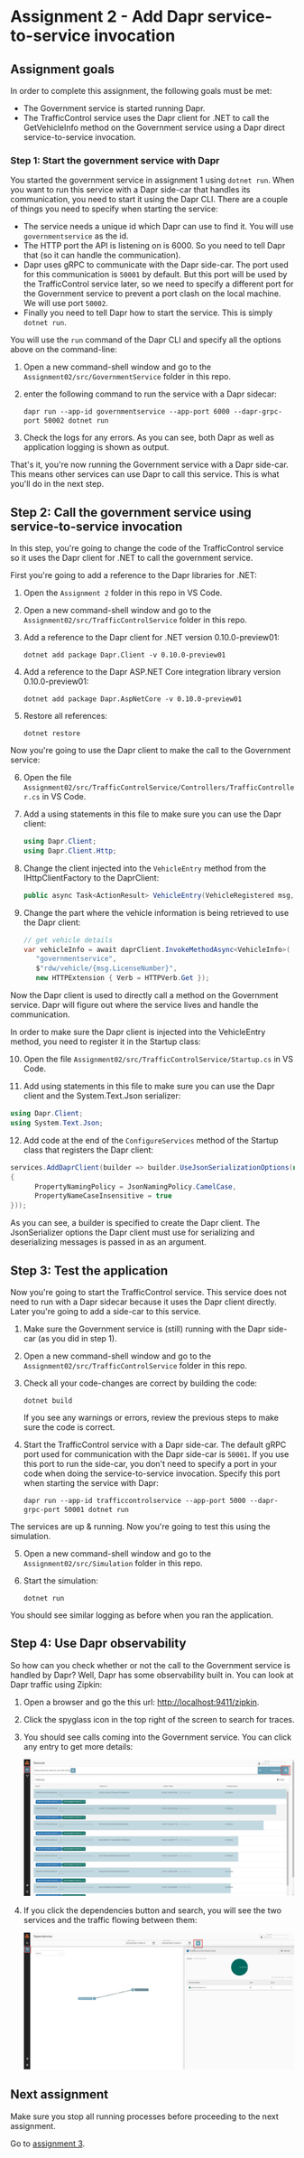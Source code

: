 # Assignment 2 - Add Dapr service-to-service invocation

## Assignment goals

In order to complete this assignment, the following goals must be met:

- The Government service is started running Dapr.
- The TrafficControl service uses the Dapr client for .NET to call the GetVehicleInfo method on the Government service using a Dapr direct service-to-service invocation.

### Step 1: Start the government service with Dapr

You started the government service in assignment 1 using `dotnet run`. When you want to run this service with a Dapr side-car that handles its communication, you need to start it using the Dapr CLI. There are a couple of things you need to specify when starting the service:

- The service needs a unique id which Dapr can use to find it. You will use `governmentservice` as the id.
- The HTTP port the API is listening on is 6000. So you need to tell Dapr that (so it can handle the communication).
- Dapr uses gRPC to communicate with the Dapr side-car. The port used for this communication is `50001` by default. But this port will be used by the TrafficControl service later, so we need to specify a different port for the Government service to prevent a port clash on the local machine. We will use port `50002`.
- Finally you need to tell Dapr how to start the service. This is simply `dotnet run`.

You will use the `run` command of the Dapr CLI and specify all the options above on the command-line:

1. Open a new command-shell window and go to the `Assignment02/src/GovernmentService` folder in this repo.

2. enter the following command to run the service with a Dapr sidecar:

   ```
   dapr run --app-id governmentservice --app-port 6000 --dapr-grpc-port 50002 dotnet run
   ```

3. Check the logs for any errors. As you can see, both Dapr as well as application logging is shown as output.

That's it, you're now running the Government service with a Dapr side-car. This means other services can use Dapr to call this service. This is what you'll do in the next step.

## Step 2: Call the government service using service-to-service invocation

In this step, you're going to change the code of the TrafficControl service so it uses the Dapr client for .NET to call the government service.

First you're going to add a reference to the Dapr libraries for .NET:

1. Open the `Assignment 2` folder in this repo in VS Code.

2. Open a new command-shell window and go to the `Assignment02/src/TrafficControlService` folder in this repo.

3. Add a reference to the Dapr client for .NET version 0.10.0-preview01:

   ```
   dotnet add package Dapr.Client -v 0.10.0-preview01
   ```

4. Add a reference to the Dapr ASP.NET Core integration library version 0.10.0-preview01:

   ```
   dotnet add package Dapr.AspNetCore -v 0.10.0-preview01
   ```

5. Restore all references:

   ```
   dotnet restore
   ```

Now you're going to use the Dapr client to make the call to the Government service:

6. Open the file `Assignment02/src/TrafficControlService/Controllers/TrafficController.cs` in VS Code.

7. Add a using statements in this file to make sure you can use the Dapr client:

   ```csharp
   using Dapr.Client;
   using Dapr.Client.Http;
   ```

8. Change the client injected into the `VehicleEntry` method from the IHttpClientFactory to the DaprClient:

   ```csharp
   public async Task<ActionResult> VehicleEntry(VehicleRegistered msg, [FromServices] DaprClient daprClient)

   ```

9. Change the part where the vehicle information is being retrieved to use the Dapr client:

   ```csharp
   // get vehicle details
   var vehicleInfo = await daprClient.InvokeMethodAsync<VehicleInfo>(
      "governmentservice",
      $"rdw/vehicle/{msg.LicenseNumber}",
      new HTTPExtension { Verb = HTTPVerb.Get });
   ```

Now the Dapr client is used to directly call a method on the Government service. Dapr will figure out where the service lives and handle the communication.

In order to make sure the Dapr client is injected into the VehicleEntry method, you need to register it in the Startup class:

10. Open the file `Assignment02/src/TrafficControlService/Startup.cs` in VS Code.

11. Add using statements in this file to make sure you can use the Dapr client and the System.Text.Json serializer:

   ```csharp
   using Dapr.Client;
   using System.Text.Json;
   ```

12. Add code at the end of the `ConfigureServices` method of the Startup class that registers the Dapr client:

   ```csharp
   services.AddDaprClient(builder => builder.UseJsonSerializationOptions(new JsonSerializerOptions()
   {
         PropertyNamingPolicy = JsonNamingPolicy.CamelCase,
         PropertyNameCaseInsensitive = true
   }));
   ```

   As you can see, a builder is specified to create the Dapr client. The JsonSerializer options the Dapr client must use for serializing and deserializing messages is passed in as an argument.

## Step 3: Test the application

Now you're going to start the TrafficControl service. This service does not need to run with a Dapr sidecar because it uses the Dapr client directly. Later you're going to add a side-car to this service.

1. Make sure the Government service is (still) running with the Dapr side-car (as you did in step 1).

2. Open a new command-shell window and go to the `Assignment02/src/TrafficControlService` folder in this repo.

3. Check all your code-changes are correct by building the code:

   ```
   dotnet build
   ```

   If you see any warnings or errors, review the previous steps to make sure the code is correct.

4. Start the TrafficControl service with a Dapr side-car. The default gRPC port used for communication with the Dapr side-car is `50001`. If you use this port to run the side-car, you don't need to specify a port in your code when doing the service-to-service invocation. Specify this port when starting the service with Dapr:

   ```
   dapr run --app-id trafficcontrolservice --app-port 5000 --dapr-grpc-port 50001 dotnet run
   ```

The services are up & running. Now you're going to test this using the simulation.

5. Open a new command-shell window and go to the `Assignment02/src/Simulation` folder in this repo.

6. Start the simulation:

   ```
   dotnet run
   ```

You should see similar logging as before when you ran the application.

## Step 4: Use Dapr observability

So how can you check whether or not the call to the Government service is handled by Dapr? Well, Dapr has some observability built in. You can look at Dapr traffic using Zipkin:

1. Open a browser and go the this url: [http://localhost:9411/zipkin](http://localhost:9411/zipkin).

2. Click the spyglass icon in the top right of the screen to search for traces.

3. You should see calls coming into the Government service. You can click any entry to get more details:

   ![](img/zipkin-traces.png)

4. If you click the dependencies button and search, you will see the two services and the traffic flowing between them:

   ![](img/zipkin-dependencies.png)

## Next assignment

Make sure you stop all running processes before proceeding to the next assignment.

Go to [assignment 3](../Assignment03/README.md).